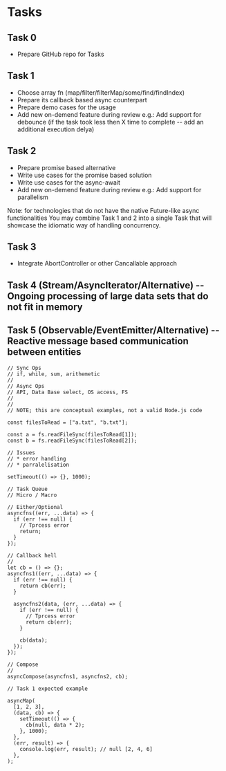 # Tasks

## Task 0
* Prepare GitHub repo for Tasks

## Task 1
* Choose array fn (map/filter/filterMap/some/find/findIndex)
* Prepare its callback based async counterpart
* Prepare demo cases for the usage
* Add new on-demend feature during review
e.g.: Add support for debounce (if the task took less then X time to
complete -- add an additional execution delya)

## Task 2
* Prepare promise based alternative
* Write use cases for the promise based solution
* Write use cases for the async-await
* Add new on-demend feature during review
e.g.: Add support for parallelism

Note: for technologies that do not have the native Future-like async functionalities
You may combine Task 1 and 2 into a single Task that will showcase the idiomatic way of handling concurrency.

## Task 3
* Integrate AbortController or other Cancallable approach

## Task 4 (Stream/AsyncIterator/Alternative) -- Ongoing processing of large data sets that do not fit in memory

## Task 5 (Observable/EventEmitter/Alternative) -- Reactive message based communication between entities

```
// Sync Ops
// if, while, sum, arithemetic
//
// Async Ops
// API, Data Base select, OS access, FS
//
//
// NOTE; this are conceptual examples, not a valid Node.js code

const filesToRead = ["a.txt", "b.txt"];

const a = fs.readFileSync(filesToRead[1]);
const b = fs.readFileSync(filesToRead[2]);

// Issues
// * error handling
// * parralelisation

setTimeout(() => {}, 1000);

// Task Queue
// Micro / Macro

// Either/Optional
asyncfns((err, ...data) => {
  if (err !== null) {
    // Tprcess error
    return;
  }
});

// Callback hell
//
let cb = () => {};
asyncfns1((err, ...data) => {
  if (err !== null) {
    return cb(err);
  }

  asyncfns2(data, (err, ...data) => {
    if (err !== null) {
      // Tprcess error
      return cb(err);
    }

    cb(data);
  });
});

// Compose
//
asyncCompose(asyncfns1, asyncfns2, cb);

// Task 1 expected example

asyncMap(
  [1, 2, 3],
  (data, cb) => {
    setTimeout(() => {
      cb(null, data * 2);
    }, 1000);
  },
  (err, result) => {
    console.log(err, result); // null [2, 4, 6]
  },
);
```
